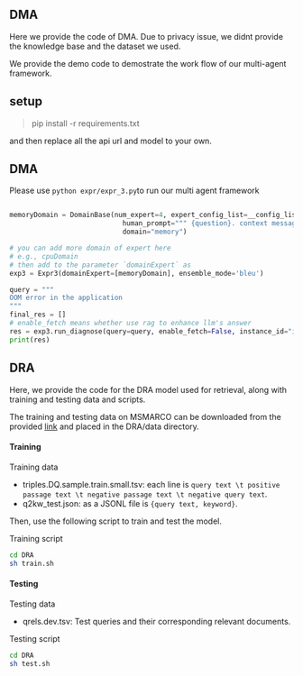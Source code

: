 ## DMA

Here we provide the code of DMA. Due to privacy issue, we didnt provide the knowledge base and the dataset we used.

We provide the demo code to demostrate the work flow of our multi-agent framework.

## setup 

> pip install -r requirements.txt

and then replace all the api url and model to your own.

## DMA

Please use `python expr/expr_3.py`to run our multi agent framework



```python

memoryDomain = DomainBase(num_expert=4, expert_config_list=__config_list__, system_prompt=MemoryAgentPrompt,
                            human_prompt=""" {question}. context message you may used \n \n {context} """,
                            domain="memory")

# you can add more domain of expert here
# e.g., cpuDomain 
# then add to the parameter `domainExpert` as 
exp3 = Expr3(domainExpert=[memoryDomain], ensemble_mode='bleu')

query = """
OOM error in the application
"""
final_res = []
# enable_fetch means whether use rag to enhance llm's answer
res = exp3.run_diagnose(query=query, enable_fetch=False, instance_id="instance_id", timestamp=1713867180)
print(res)

```

## DRA
Here, we provide the code for the DRA model used for retrieval, along with training and testing data and scripts.

The training and testing data on MSMARCO can be downloaded from the provided [link]() and placed in the DRA/data directory. 

#### Training
Training data
* triples.DQ.sample.train.small.tsv: each line is `query text \t positive passage text \t negative passage text \t negative query text`. 
* q2kw_test.json: as a JSONL file is `{query text, keyword}`.

Then, use the following script to train and test the model.

Training script
```bash
cd DRA
sh train.sh
```
#### Testing
Testing data
* qrels.dev.tsv: Test queries and their corresponding relevant documents. 

Testing script
```bash
cd DRA
sh test.sh
```